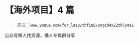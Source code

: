 # 【海外项目】4 篇

> 原文：[`www.yuque.com/for_lazy/thfiu8/yygzd4x22th7y4s1`](https://www.yuque.com/for_lazy/thfiu8/yygzd4x22th7y4s1)

<ne-p id="u80446df7" data-lake-id="u80446df7"><ne-text id="u6ee1c478">公众号懒人找资源，懒人专属群分享</ne-text></ne-p>